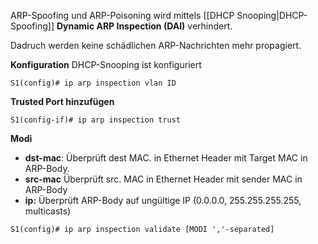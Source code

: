ARP-Spoofing und ARP-Poisoning wird mittels [[DHCP Snooping|DHCP-Spoofing]] **Dynamic ARP Inspection (DAI)** verhindert.

Dadruch werden keine schädlichen ARP-Nachrichten mehr propagiert.

**Konfiguration**
DHCP-Snooping ist konfiguriert
```
S1(config)# ip arp inspection vlan ID
```


**Trusted Port hinzufügen**
```
S1(config-if)# ip arp inspection trust
```

**Modi**
- **dst-mac**: Überprüft dest MAC. in Ethernet Header mit Target MAC in ARP-Body.
- **src-mac** Überprüft src. MAC in Ethernet Header mit sender MAC in ARP-Body
- **ip:**  Überprüft ARP-Body auf ungültige IP (0.0.0.0, 255.255.255.255, multicasts)
```
S1(config)# ip arp inspection validate [MODI ','-separated]
```